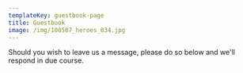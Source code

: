 ```yaml
---
templateKey: guestbook-page
title: Guestbook
image: /img/100507_heroes_034.jpg
---
```

Should you wish to leave us a message, please do so below and we'll respond in due course.
